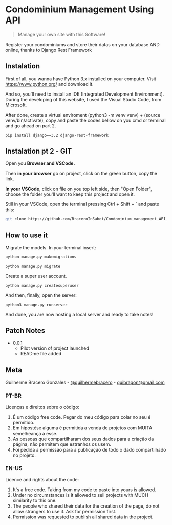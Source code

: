 # Condominium Management Using API
> Manage your own site with this Software!

Register your condominiums and store their datas on your database AND online, thanks to Django Rest Framework

## Instalation

First of all, you wanna have Python 3.x installed on your computer. Visit https://www.python.org/ and download it.

And so, you'll need to install an IDE (Integrated Development Environment). During the developing of this website, I used the Visual Studio Code, from Microsoft.

After done, create a virtual enviroment (python3 -m venv venv) + (source venv/bin/activate), copy and paste the codes bellow on you cmd or terminal and go ahead on part 2.

```sh
pip install django==3.2 django-rest-framework
```

## Instalation pt 2 - GIT 

Open you **Browser and VSCode.**

Then **in your browser** go on project, click on the green button, copy the link.

**In your VSCode**, click on file on you top left side, then "Open Folder", choose the folder you'll want to keep this project and open it.

Still in your VSCode, open the terminal pressing Ctrl + Shift + ´ and paste this:

```sh
git clone https://github.com/BraceroInSabot/Condominium_management_API_Project.git
```

## How to use it

Migrate the models. In your terminal insert:

```sh
python manage.py makemigrations
```

```sh
python manage.py migrate
```

Create a super user account.

```sh
python manage.py createsuperuser
```

And then, finally, open the server: 

```sh
python3 manage.py runserver 
```

And done, you are now hosting a local server and ready to take notes!

## Patch Notes

* 0.0.1
    * Pilot version of project launched
    * READme file added

## Meta

Guilherme Bracero Gonzales - [@guilhermebracero](https://www.instagram.com/guilhermebracero/) - guibragon@gmail.com

### PT-BR
Licenças e direitos sobre o código:
1. É um código free code. Pegar do meu código para colar no seu é permitido.
2. Em hipostése alguma é permitida a venda de projetos com MUITA semelheança à esse.
3. As pessoas que compartilharam dos seus dados para a criação da página, não permitem que estranhos os usem.
4. Foi pedida a permissão para a publicação de todo o dado compartilhado no projeto.

### EN-US
Licence and rights about the code:
1. It's a free code. Taking from my code to paste into yours is allowed.
2. Under no circumstances is it allowed to sell projects with MUCH similarity to this one.
3. The people who shared their data for the creation of the page, do not allow strangers to use it. Ask for permission first.
4. Permission was requested to publish all shared data in the project.
